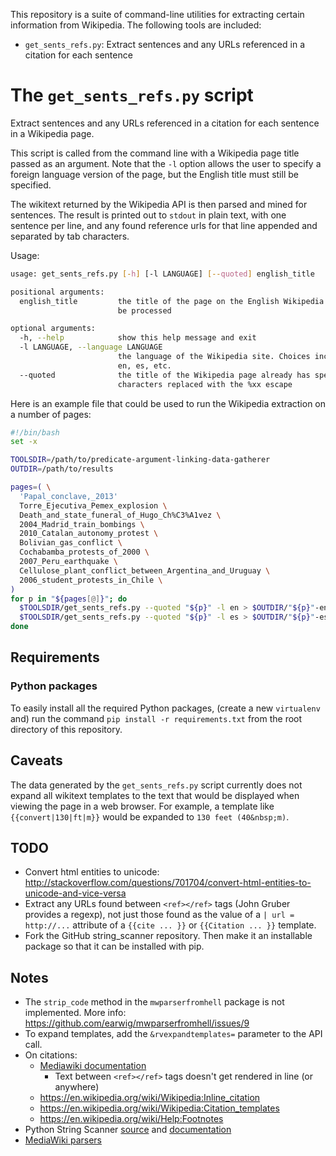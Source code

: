 This repository is a suite of command-line utilities for extracting certain
information from Wikipedia. The following tools are included:

- `get_sents_refs.py`: Extract sentences and any URLs referenced in a citation for
  each sentence

# The `get_sents_refs.py` script

Extract sentences and any URLs referenced in a citation for each sentence in a
Wikipedia page.

This script is called from the command line with a Wikipedia page title passed
as an argument. Note that the `-l` option allows the user to specify a foreign
language version of the page, but the English title must still be specified.

The wikitext returned by the Wikipedia API is then parsed and mined for
sentences. The result is printed out to `stdout` in plain text, with one
sentence per line, and any found reference urls for that line appended and
separated by tab characters.

Usage:

```bash
usage: get_sents_refs.py [-h] [-l LANGUAGE] [--quoted] english_title

positional arguments:
  english_title         the title of the page on the English Wikipedia site to
                        be processed

optional arguments:
  -h, --help            show this help message and exit
  -l LANGUAGE, --language LANGUAGE
                        the language of the Wikipedia site. Choices include
                        en, es, etc.
  --quoted              the title of the Wikipedia page already has special
                        characters replaced with the %xx escape
```

Here is an example file that could be used to run the Wikipedia extraction on a
number of pages:
```bash
#!/bin/bash
set -x

TOOLSDIR=/path/to/predicate-argument-linking-data-gatherer
OUTDIR=/path/to/results

pages=( \
  'Papal_conclave,_2013'
  Torre_Ejecutiva_Pemex_explosion \
  Death_and_state_funeral_of_Hugo_Ch%C3%A1vez \
  2004_Madrid_train_bombings \
  2010_Catalan_autonomy_protest \
  Bolivian_gas_conflict \
  Cochabamba_protests_of_2000 \
  2007_Peru_earthquake \
  Cellulose_plant_conflict_between_Argentina_and_Uruguay \
  2006_student_protests_in_Chile \
)
for p in "${pages[@]}"; do
  $TOOLSDIR/get_sents_refs.py --quoted "${p}" -l en > $OUTDIR/"${p}"-en.txt
  $TOOLSDIR/get_sents_refs.py --quoted "${p}" -l es > $OUTDIR/"${p}"-es.txt
done
```

## Requirements


### Python packages

To easily install all the required Python packages, (create a new `virtualenv`
and) run the command `pip install -r requirements.txt` from the root directory
of this repository.


## Caveats

The data generated by the `get_sents_refs.py` script currently does not expand all
wikitext templates to the text that would be displayed when viewing the page in
a web browser. For example, a template like `{{convert|130|ft|m}}` would be
expanded to `130 feet (40&nbsp;m)`.


## TODO

- Convert html entities to unicode:
  [http://stackoverflow.com/questions/701704/convert-html-entities-to-unicode-and-vice-versa
  ](http://stackoverflow.com/questions/701704/convert-html-entities-to-unicode-and-vice-versa)
- Extract any URLs found between `<ref></ref>` tags (John Gruber provides a
  regexp), not just those found as the value of a `| url = http://...` attribute
  of a `{{cite ... }}` or `{{Citation ... }}` template.
- Fork the GitHub string_scanner repository. Then make it an installable
  package so that it can be installed with pip.


## Notes

- The `strip_code` method in the `mwparserfromhell` package is not implemented.
  More info: [https://github.com/earwig/mwparserfromhell/issues/9
  ](https://github.com/earwig/mwparserfromhell/issues/9)
- To expand templates, add the `&rvexpandtemplates=` parameter to the API call.
- On citations:
  - [Mediawiki documentation](https://www.mediawiki.org/wiki/Extension:Cite/Cite.php)
    - Text between `<ref></ref>` tags doesn't get rendered in line (or anywhere)
  - https://en.wikipedia.org/wiki/Wikipedia:Inline_citation
  - https://en.wikipedia.org/wiki/Wikipedia:Citation_templates
  - https://en.wikipedia.org/wiki/Help:Footnotes
- Python String Scanner [source](https://github.com/markwatkinson/python-string-scanner)
  and [documentation](http://asgaard.co.uk/p/Python-StringScanner)
- [MediaWiki parsers](https://www.mediawiki.org/wiki/Alternative_parsers)

